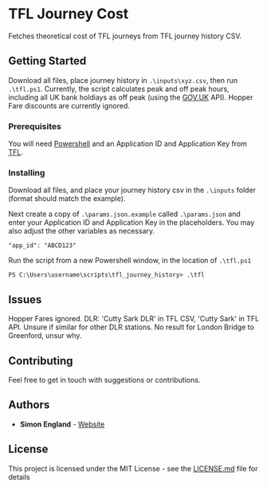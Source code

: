 # TFL Journey Cost

Fetches theoretical cost of TFL journeys from TFL journey history CSV.

## Getting Started

Download all files, place journey history in `.\inputs\xyz.csv`, then run `.\tfl.ps1`.
Currently, the script calculates peak and off peak hours, including all UK bank holdiays as off peak (using the [GOV.UK](https://www.gov.uk/bank-holidays.json) API). Hopper Fare discounts are currently ignored.

### Prerequisites

You will need [Powershell](https://github.com/PowerShell/PowerShell#get-powershell) and an Application ID and Application Key from [TFL](https://api-portal.tfl.gov.uk).

### Installing

Download all files, and place your journey history csv in the `.\inputs` folder (format should match the example).

Next create a copy of `.\params.json.example` called `.\params.json` and enter your Application ID and Application Key in the placeholders. You may also adjust the other variables as necessary.
```
"app_id": "ABCD123"
```

Run the script from a new Powershell window, in the location of `.\tfl.ps1`
```
PS C:\Users\username\scripts\tfl_journey_history> .\tfl
```

## Issues

Hopper Fares ignored.
DLR: 'Cutty Sark DLR' in TFL CSV, 'Cutty Sark' in TFL API. Unsure if similar for other DLR stations.
No result for London Bridge to Greenford, unsur why.

## Contributing

Feel free to get in touch with suggestions or contributions.

## Authors

* **Simon England** - [Website](https://simonengland.net)

## License

This project is licensed under the MIT License - see the [LICENSE.md](LICENSE.md) file for details
